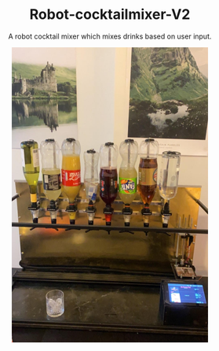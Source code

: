 <p align="center">
<h1>Robot-cocktailmixer-V2</h1>
</p>

A robot cocktail mixer which mixes drinks based on user input.

<p align="center">
<img src="https://github.com/MathiasSagbakken/Robot-cocktailmixer-V2/blob/master/robot_image1.jpg" alt="robot_cocktailmixer"
	title="Front view of the robot" width="400" height="600" />
</p>





<head>
<style>
h1 {text-align: center;}
p {text-align: center;}
div {text-align: center;}
</style>
</head>
